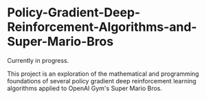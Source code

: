# Policy-Gradient-Deep-Reinforcement-Algorithms-and-Super-Mario-Bros
Currently in progress.

This project is an exploration of the mathematical and programming foundations of several policy gradient deep reinforcement learning algorithms applied to OpenAI Gym's Super Mario Bros.
